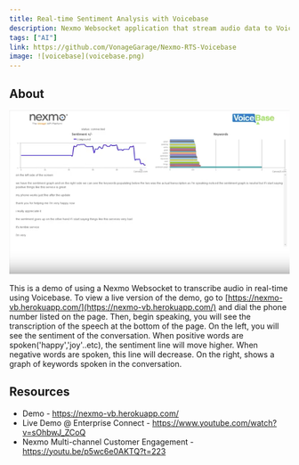 ```yaml
---
title: Real-time Sentiment Analysis with Voicebase
description: Nexmo Websocket application that stream audio data to Voice for Real-Time sentiment analysis as well as a real-time transcription 
tags: ["AI"]
link: https://github.com/VonageGarage/Nexmo-RTS-Voicebase
image: ![voicebase](voicebase.png)
---
```


## About
![voicebase](voicebase.png)

This is a demo of using a Nexmo Websocket to transcribe audio in real-time using Voicebase. To view a live version of the demo, go to [https://nexmo-vb.herokuapp.com/](https://nexmo-vb.herokuapp.com/) and dial the phone number listed on the page. Then, begin speaking, you will see the transcription of the speech at the bottom of the page. On the left, you will see the sentiment of the conversation. When positive words are spoken('happy','joy'..etc), the sentiment line will move higher. When negative words are spoken, this line will decrease. On the right, shows a graph of keywords spoken in the conversation.

## Resources
- Demo - https://nexmo-vb.herokuapp.com/ 
- Live Demo @ Enterprise Connect - https://www.youtube.com/watch?v=sOhbwJ_ZCoQ
- Nexmo Multi-channel Customer Engagement - https://youtu.be/p5wc6e0AKTQ?t=223
